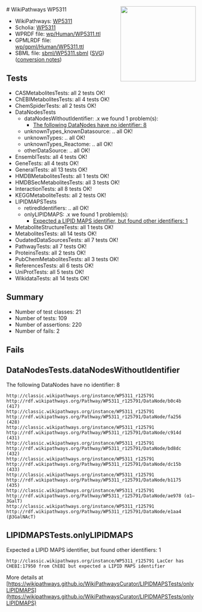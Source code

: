 <img style="float: right; width: 200px" src="../logo.png" />
# WikiPathways WP5311

* WikiPathways: [WP5311](https://identifiers.org/wikipathways:WP5311)
* Scholia: [WP5311](https://scholia.toolforge.org/wikipathways/WP5311)
* WPRDF file: [wp/Human/WP5311.ttl](../wp/Human/WP5311.ttl)
* GPMLRDF file: [wp/gpml/Human/WP5311.ttl](../wp/gpml/Human/WP5311.ttl)
* SBML file: [sbml/WP5311.sbml](../sbml/WP5311.sbml) ([SVG](../sbml/WP5311.svg)) ([conversion notes](../sbml/WP5311.txt))

## Tests
* CASMetabolitesTests: all 2 tests OK!
* ChEBIMetabolitesTests: all 4 tests OK!
* ChemSpiderTests: all 2 tests OK!
* DataNodesTests
    * dataNodesWithoutIdentifier: .x we found 1 problem(s):
        * [The following DataNodes have no identifier: 8](#d2d32fa7)
    * unknownTypes_knownDatasource: .. all OK!
    * unknownTypes: .. all OK!
    * unknownTypes_Reactome: .. all OK!
    * otherDataSource: .. all OK!
* EnsemblTests: all 4 tests OK!
* GeneTests: all 4 tests OK!
* GeneralTests: all 13 tests OK!
* HMDBMetabolitesTests: all 1 tests OK!
* HMDBSecMetabolitesTests: all 3 tests OK!
* InteractionTests: all 8 tests OK!
* KEGGMetaboliteTests: all 2 tests OK!
* LIPIDMAPSTests
    * retiredIdentifiers: .. all OK!
    * onlyLIPIDMAPS: .x we found 1 problem(s):
        * [Expected a LIPID MAPS identifier, but found other identifiers: 1](#48cc60b8)
* MetaboliteStructureTests: all 1 tests OK!
* MetabolitesTests: all 14 tests OK!
* OudatedDataSourcesTests: all 7 tests OK!
* PathwayTests: all 7 tests OK!
* ProteinsTests: all 2 tests OK!
* PubChemMetabolitesTests: all 3 tests OK!
* ReferencesTests: all 6 tests OK!
* UniProtTests: all 5 tests OK!
* WikidataTests: all 14 tests OK!


## Summary

* Number of test classes: 21
* Number of tests: 109
* Number of assertions: 220
* Number of fails: 2

## Fails

<a name="d2d32fa7" />

## DataNodesTests.dataNodesWithoutIdentifier

The following DataNodes have no identifier: 8
```
http://classic.wikipathways.org/instance/WP5311_r125791 http://rdf.wikipathways.org/Pathway/WP5311_r125791/DataNode/b0c4b (417)
http://classic.wikipathways.org/instance/WP5311_r125791 http://rdf.wikipathways.org/Pathway/WP5311_r125791/DataNode/fa256 (428)
http://classic.wikipathways.org/instance/WP5311_r125791 http://rdf.wikipathways.org/Pathway/WP5311_r125791/DataNode/c914d (431)
http://classic.wikipathways.org/instance/WP5311_r125791 http://rdf.wikipathways.org/Pathway/WP5311_r125791/DataNode/bd8dc (432)
http://classic.wikipathways.org/instance/WP5311_r125791 http://rdf.wikipathways.org/Pathway/WP5311_r125791/DataNode/dc15b (433)
http://classic.wikipathways.org/instance/WP5311_r125791 http://rdf.wikipathways.org/Pathway/WP5311_r125791/DataNode/b1175 (435)
http://classic.wikipathways.org/instance/WP5311_r125791 http://rdf.wikipathways.org/Pathway/WP5311_r125791/DataNode/ae978 (α1–3GalT)
http://classic.wikipathways.org/instance/WP5311_r125791 http://rdf.wikipathways.org/Pathway/WP5311_r125791/DataNode/e1aa4 (β3GalNAcT)
```

<a name="48cc60b8" />

## LIPIDMAPSTests.onlyLIPIDMAPS

Expected a LIPID MAPS identifier, but found other identifiers: 1
```
http://classic.wikipathways.org/instance/WP5311_r125791 LacCer has CHEBI:17950 from ChEBI but expected a LIPID MAPS identifier
```

More details at [https://wikipathways.github.io/WikiPathwaysCurator/LIPIDMAPSTests/onlyLIPIDMAPS](https://wikipathways.github.io/WikiPathwaysCurator/LIPIDMAPSTests/onlyLIPIDMAPS)

